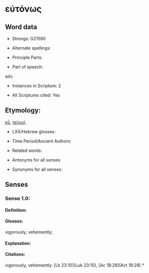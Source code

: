 # εὐτόνως 

<!-- Status: S2=NeedsEdits -->
<!-- Lexica used for edits:   -->

## Word data

* Strongs: G21590

* Alternate spellings:



* Principle Parts: 


* Part of speech: 

adv.

* Instances in Scripture: 2

* All Scriptures cited: Yes

## Etymology: 

[εὖ](), [τείνω]()), 

* LXX/Hebrew glosses: 


* Time Period/Ancient Authors: 


* Related words: 

* Antonyms for all senses

* Synonyms for all senses: 


## Senses 


### Sense  1.0: 

#### Definition: 

#### Glosses: 

vigorously, vehemently; 

#### Explanation: 


#### Citations: 

vigorously, vehemently: [Lk 23:10](Luk 23:10), [Ac 18:28](Act 18:28).†
